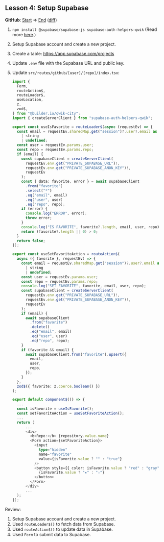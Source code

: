## Lesson 4: Setup Supabase

**GitHub**: [Start](https://github.com/mhevery/qwik-workshop/tree/lesson-3) => [End](https://github.com/mhevery/qwik-workshop/tree/lesson-4) ([diff](https://github.com/mhevery/qwik-workshop/compare/lesson-3...lesson-4))

1. `npm install @supabase/supabase-js supabase-auth-helpers-qwik` (Read more [here](https://qwik.builder.io/docs/integrations/supabase/).)
2. Setup Supabase account and create a new project.
3. Create a table: https://app.supabase.com/projects
4. Update `.env` file with the Supabase URL and public key.
5. Update `src/routes/github/[user]/[repo]/index.tsx`:

   ```typescript
   import {
     Form,
     routeAction$,
     routeLoader$,
     useLocation,
     z,
     zod$,
   } from "@builder.io/qwik-city";
   import { createServerClient } from "supabase-auth-helpers-qwik";

   export const useIsFavorite = routeLoader$(async (requestEv) => {
     const email = requestEv.sharedMap.get("session")?.user?.email as
       | string
       | undefined;
     const user = requestEv.params.user;
     const repo = requestEv.params.repo;
     if (email) {
       const supabaseClient = createServerClient(
         requestEv.env.get("PRIVATE_SUPABASE_URL")!,
         requestEv.env.get("PRIVATE_SUPABASE_ANON_KEY")!,
         requestEv
       );
       const { data: favorite, error } = await supabaseClient
         .from("favorite")
         .select("*")
         .eq("email", email)
         .eq("user", user)
         .eq("repo", repo);
       if (error) {
         console.log("ERROR", error);
         throw error;
       }
       console.log("IS FAVORITE", favorite?.length, email, user, repo);
       return (favorite?.length || 0) > 0;
     }
     return false;
   });

   export const useSetFavoriteAction = routeAction$(
     async ({ favorite }, requestEv) => {
       const email = requestEv.sharedMap.get("session")?.user?.email as
         | string
         | undefined;
       const user = requestEv.params.user;
       const repo = requestEv.params.repo;
       console.log("SET FAVORITE", favorite, email, user, repo);
       const supabaseClient = createServerClient(
         requestEv.env.get("PRIVATE_SUPABASE_URL")!,
         requestEv.env.get("PRIVATE_SUPABASE_ANON_KEY")!,
         requestEv
       );
       if (email) {
         await supabaseClient
           .from("favorite")
           .delete()
           .eq("email", email)
           .eq("user", user)
           .eq("repo", repo);
       }
       if (favorite && email) {
         await supabaseClient.from("favorite").upsert({
           email,
           user,
           repo,
         });
       }
     },
     zod$({ favorite: z.coerce.boolean() })
   );
   ```

   ```typescript
   export default component$(() => {
     ...
     const isFavorite = useIsFavorite();
     const setFavoriteAction = useSetFavoriteAction();
     ...
     return (
         ...
         <div>
           <b>Repo:</b> {repository.value.name}
           <Form action={setFavoriteAction}>
             <input
               type="hidden"
               name="favorite"
               value={isFavorite.value ? "" : "true"}
             />
             <button style={{ color: isFavorite.value ? "red" : "gray" }}>
               {isFavorite.value ? "★" : "☆"}
             </button>
           </Form>
         </div>
         ...
     );
   });
   ```

Review:

1. Setup Supabase account and create a new project.
2. Used `routeLoader$()` to fetch data from Supabase.
3. Used `routeAction$()` to update data in Supabase.
4. Used `Form` to submit data to Supabase.
